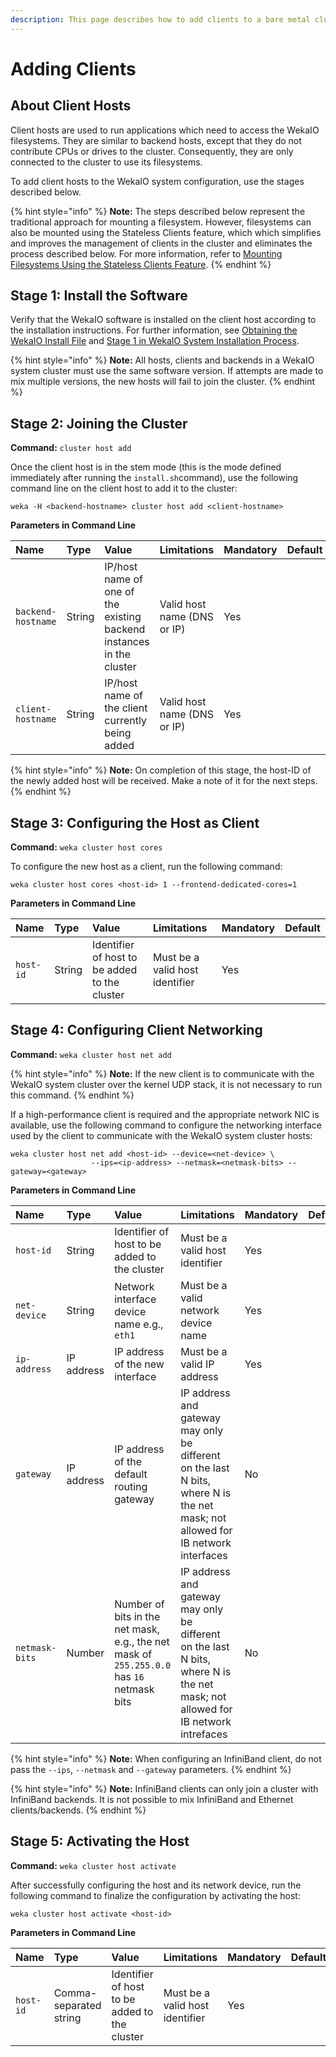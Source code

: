 ```yaml
---
description: This page describes how to add clients to a bare metal cluster.
---
```


# Adding Clients

## About Client Hosts

Client hosts are used to run applications which need to access the WekaIO filesystems. They are similar to backend hosts, except that they do not contribute CPUs or drives to the cluster. Consequently, they are only connected to the cluster to use its filesystems.

To add client hosts to the WekaIO system configuration, use the stages described below.

{% hint style="info" %}
**Note:** The steps described below represent the traditional approach for mounting a filesystem. However, filesystems can also be mounted using the Stateless Clients feature, which which simplifies and improves the management of clients in the cluster and eliminates the process described below. For more information, refer to [Mounting Filesystems Using the Stateless Clients Feature](https://docs.weka.io/~/edit/drafts/-LTq8BSEMpeayMPh2Klz/v/3.1.9/fs/mounting-filesystems#mounting-filesystems-using-stateless-clients).
{% endhint %}

## Stage 1: Install the Software

Verify that the WekaIO software is installed on the client host according to the installation instructions. For further information, see [Obtaining the WekaIO Install File](obtaining-the-weka-install-file.md) and [Stage 1 in WekaIO System Installation Process](adding-clients-bare-metal.md#stage-1-install-the-software).

{% hint style="info" %}
**Note:** All hosts, clients and backends in a WekaIO system cluster must use the same software version. If attempts are made to mix multiple versions, the new hosts will fail to join the cluster.
{% endhint %}

## Stage 2: Joining the Cluster

**Command:** `cluster host add`

Once the client host is in the stem mode \(this is the mode defined immediately after running the `install.sh`command\), use the following command line on the client host to add it to the cluster:

```text
weka -H <backend-hostname> cluster host add <client-hostname>
```

**Parameters in Command Line**

| **Name** | **Type** | **Value** | **Limitations** | **Mandatory** | **Default** |
| :--- | :--- | :--- | :--- | :--- | :--- |
| `backend-hostname` | String | IP/host name of one of the existing backend instances in the cluster | Valid host name \(DNS or IP\) | Yes |  |
| `client-hostname` | String | IP/host name of the client currently being added |  Valid host name \(DNS or IP\) | Yes |  |

{% hint style="info" %}
**Note:** On completion of this stage, the host-ID of the newly added host will be received. Make a note of it for the next steps.
{% endhint %}

## Stage 3: Configuring the Host as Client

**Command:** `weka cluster host cores`

To configure the new host as a client, run the following command:

```text
weka cluster host cores <host-id> 1 --frontend-dedicated-cores=1
```

**Parameters in Command Line**

| **Name** | **Type** | **Value** | **Limitations** | **Mandatory** | **Default** |
| :--- | :--- | :--- | :--- | :--- | :--- |
| `host-id` | String | Identifier of host to be added to the cluster | Must be a valid host identifier | Yes |  |

## Stage 4: Configuring Client Networking

**Command:** `weka cluster host net add`

{% hint style="info" %}
**Note:** If the new client is to communicate with the WekaIO system cluster over the kernel UDP stack, it is not necessary to run this command.
{% endhint %}

If a high-performance client is required and the appropriate network NIC is available, use the following command to configure the networking interface used by the client to communicate with the WekaIO system cluster hosts:

```text
weka cluster host net add <host-id> --device=<net-device> \
                  --ips=<ip-address> --netmask=<netmask-bits> --gateway=<gateway>
```

**Parameters in Command Line**

| **Name** | **Type** | **Value** | **Limitations** | **Mandatory** | **Default** |
| :--- | :--- | :--- | :--- | :--- | :--- |
| `host-id` | String | Identifier of host to be added to the cluster | Must be a valid host identifier | Yes |  |
| `net-device` | String | Network interface device name e.g., `eth1` | Must be a valid network device name | Yes |  |
| `ip-address` | IP address | IP address of the new interface | Must be a valid IP address | Yes |  |
| `gateway` | IP address | IP address of the default routing gateway | IP address and gateway may only be different on the last N bits, where N is the net mask; not allowed for IB network interfaces | No |  |
| `netmask-bits` | Number | Number of bits in the net mask, e.g., the net mask of `255.255.0.0` has `16` netmask bits | IP address and gateway may only be different on the last N bits, where N is the net mask; not allowed for IB network intrefaces | No |  |

{% hint style="info" %}
**Note:** When configuring an InfiniBand client, do not pass the `--ips`, `--netmask` and `--gateway` parameters.
{% endhint %}

{% hint style="info" %}
**Note:**  InfiniBand clients can only join a cluster with InfiniBand backends. It is not possible to mix InfiniBand and Ethernet clients/backends.
{% endhint %}

## Stage 5: Activating the Host

**Command:**  `weka cluster host activate`

After successfully configuring the host and its network device, run the following command to finalize the configuration by activating the host:

```text
weka cluster host activate <host-id>
```

**Parameters in Command Line**

| **Name** | **Type** | **Value** | **Limitations** | **Mandatory** | **Default** |
| :--- | :--- | :--- | :--- | :--- | :--- |
| `host-id` | Comma-separated string | Identifier of host to be added to the cluster | Must be a valid host identifier | Yes |  |



